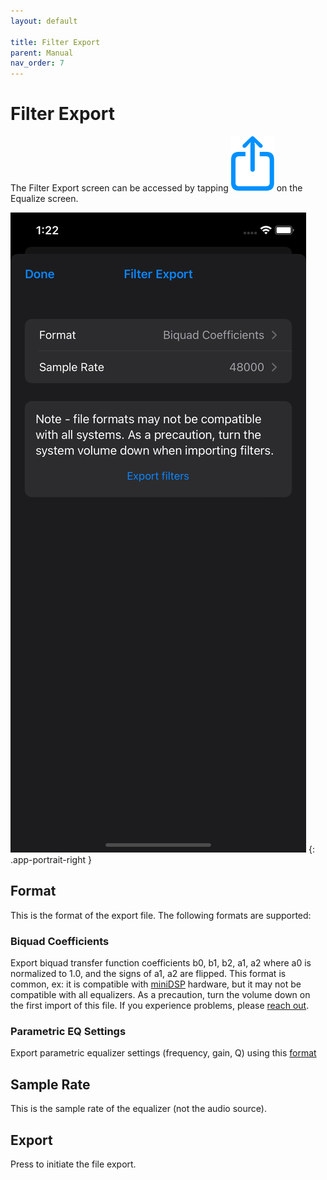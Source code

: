 ```yaml
---
layout: default

title: Filter Export
parent: Manual
nav_order: 7
---
```


# Filter Export
The Filter Export screen can be accessed by tapping <img src="/assets/img/export.png" alt="Export" class="app-icon"> on the Equalize screen.

![Filter export screen](/assets/img/filter_export.png)
{: .app-portrait-right }

## Format
This is the format of the export file.  The following formats are supported:

### Biquad Coefficients
Export biquad transfer function coefficients b0, b1, b2, a1, a2 where a0 is normalized to 1.0, and the signs of a1, a2 are flipped.  This format is common, ex: it is compatible with [miniDSP](https://www.minidsp.com) hardware, but it may not be compatible with all equalizers.  As a precaution, turn the volume down on the first import of this file.  If you experience problems, please [reach out](mailto:support@housecurve.com).

### Parametric EQ Settings
Export parametric equalizer settings (frequency, gain, Q) using this [format](https://sourceforge.net/p/equalizerapo/wiki/Configuration%20reference)

## Sample Rate
This is the sample rate of the equalizer (not the audio source).

## Export
Press to initiate the file export.


